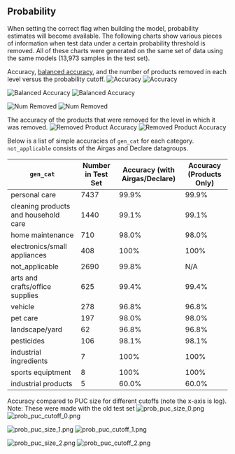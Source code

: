 ## Probability
When setting the correct flag when building the model, probability estimates will become available. The following charts show various pieces of information when test data under a certain probability threshold is removed. All of these charts were generated on the same set of data using the same models (13,973 samples in the test set).

Accuracy, [balanced accuracy](https://scikit-learn.org/stable/modules/generated/sklearn.metrics.balanced_accuracy_score.html), and the number of products removed in each level versus the probability cutoff. 
![Accuracy](images/acc_nochem.png) ![Accuracy](images/acc_withchem.png)

![Balanced Accuracy](images/bal_acc_nochem.png) ![Balanced Accuracy](images/bal_acc_withchem.png)

![Num Removed](images/num_under_nochem.png) ![Num Removed](images/num_under_withchem.png)


The accuracy of the products that were removed for the level in which it was removed.
![Removed Product Accuracy](images/rem_acc_overall_nochem.png) ![Removed Product Accuracy](images/rem_acc_overall_withchem.png)

Below is a list of simple accuracies of `gen_cat` for each category. `not_applicable` consists of the Airgas and Declare datagroups.

| `gen_cat`  | Number in Test Set | Accuracy (with Airgas/Declare) | Accuracy (Products Only) |
| ------------- | ------------- | ------------- | ------------- |
| personal care  | 7437  | 99.9% | 99.9% |
| cleaning products and household care | 1440 | 99.1% | 99.1% |
| home maintenance | 710 | 98.0% | 98.0% |
| electronics/small appliances | 408 | 100% | 100% |
| not_applicable | 2690 | 99.8% | N/A |
| arts and crafts/office supplies | 625 | 99.4% | 99.4% |
| vehicle | 278 | 96.8% | 96.8% |
| pet care | 197 | 98.0% | 98.0% |
| landscape/yard | 62 | 96.8% | 96.8% |
| pesticides | 106 | 98.1% | 98.1% |
| industrial ingredients | 7 | 100% | 100% |
| sports equiptment | 8 | 100% | 100% |
| industrial products | 5 | 60.0% | 60.0% |

Accuracy compared to PUC size for different cutoffs (note the x-axis is log). Note: These were made with the old test set
![prob_puc_size_0.png](images/prob_puc_size_0.png) ![prob_puc_cutoff_0.png](images/prob_puc_cutoff_0.png)

![prob_puc_size_1.png](images/prob_puc_size_1.png) ![prob_puc_cutoff_1.png](images/prob_puc_cutoff_1.png)

![prob_puc_size_2.png](images/prob_puc_size_2.png) ![prob_puc_cutoff_2.png](images/prob_puc_cutoff_2.png)
